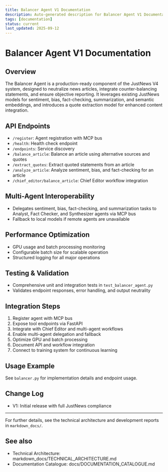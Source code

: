 ```yaml
---
title: Balancer Agent V1 Documentation
description: Auto-generated description for Balancer Agent V1 Documentation
tags: [documentation]
status: current
last_updated: 2025-09-12
---
```


# Balancer Agent V1 Documentation

## Overview
The Balancer Agent is a production-ready component of the JustNews V4 system, designed to neutralize news articles, integrate counter-balancing statements, and ensure objective reporting. It leverages existing JustNews models for sentiment, bias, fact-checking, summarization, and semantic embeddings, and introduces a quote extraction model for enhanced content integration.

## API Endpoints
- `/register`: Agent registration with MCP bus
- `/health`: Health check endpoint
- `/endpoints`: Service discovery
- `/balance_article`: Balance an article using alternative sources and quotes
- `/extract_quotes`: Extract quoted statements from an article
- `/analyze_article`: Analyze sentiment, bias, and fact-checking for an article
- `/chief_editor/balance_article`: Chief Editor workflow integration

## Multi-Agent Interoperability
- Delegates sentiment, bias, fact-checking, and summarization tasks to Analyst, Fact Checker, and Synthesizer agents via MCP bus
- Fallback to local models if remote agents are unavailable

## Performance Optimization
- GPU usage and batch processing monitoring
- Configurable batch size for scalable operation
- Structured logging for all major operations

## Testing & Validation
- Comprehensive unit and integration tests in `test_balancer_agent.py`
- Validates endpoint responses, error handling, and output neutrality

## Integration Steps
1. Register agent with MCP bus
2. Expose tool endpoints via FastAPI
3. Integrate with Chief Editor and multi-agent workflows
4. Enable multi-agent delegation and fallback
5. Optimize GPU and batch processing
6. Document API and workflow integration
7. Connect to training system for continuous learning

## Usage Example
See `balancer.py` for implementation details and endpoint usage.

## Change Log
- V1: Initial release with full JustNews compliance

---
For further details, see the technical architecture and development reports in `markdown_docs/`.

## See also

- Technical Architecture: markdown_docs/TECHNICAL_ARCHITECTURE.md
- Documentation Catalogue: docs/DOCUMENTATION_CATALOGUE.md

